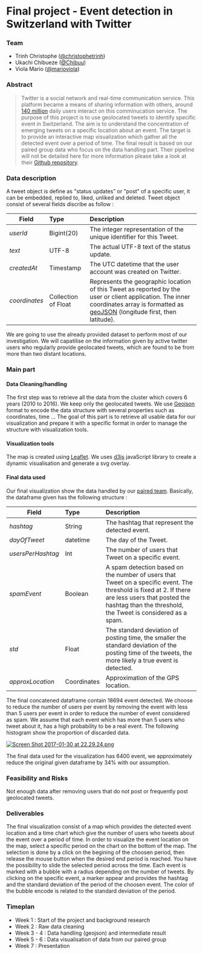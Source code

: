 # Final project - Event detection in Switzerland with Twitter

### Team
- Trinh Christophe ([@christophetrinh](https://github.com/christophetrinh))
- Ukachi Chibueze ([@Chibuu](https://github.com/Chibuu))
- Viola Mario ([@marioviola](https://github.com/marioviola))

### Abstract

>Twitter is a social network and real-time communication service. This platform became a means of sharing information with others, around [140 million](https://www.bloomberg.com/news/articles/2016-06-02/snapchat-passes-twitter-in-daily-usage) daily users interact on this comminucation service. The purpose of this project is to use geolocated tweets to identify specific event in Switzerland. The aim is to understand the concentration of emerging tweets on a specific location about an event. The target is to provide an interactive map visualization which gather all the detected event over a period of time. The final result is based on our paired group data who focus on the data handling part. Their pipeline will not be detailed here for more information please take a look at their [Github repository](https://github.com/dsar/mobility_pattern_detection).

### Data description

A tweet object is define as "status updates” or "post" of a specific user, it can be embedded, replied to, liked, unliked and deleted. Tweet object consist of several fields discribe as follow :

| Field   |      Type      |  Description |
|---------|:---------------|:-------------|
| *userId* | Bigint(20) | The integer representation of the unique identifier for this Tweet.  |
| *text* |    UTF-8   |   The actual UTF-8 text of the status update. |
| *createdAt* | Timestamp | The UTC datetime that the user account was created on Twitter.  |
| *coordinates* | Collection of Float | Represents the geographic location of this Tweet as reported by the user or client application. The inner coordinates array is formatted as [geoJSON](http://geojson.org) (longitude first, then latitude). |

We are going to use the already provided dataset to perform most of our investigation. We will capatilise on the information given by active twitter users who regularly provide geolocated tweets, which are found to be from more than two distant locations.

### Main part

#### Data Cleaning/handling
The first step was to retrieve all the data from the cluster which covers 6 years (2010 to 2016). We keep only the geolocated tweets. We use [Geojson](http://geojson.org) format to encode the data structure with several properties such as coordinates, time ... The goal of this part is to retrieve all usable data for our visualization and prepare it with a specific format in order to manage the structure with visualization tools.

#### Visualization tools
The map is created using [Leaflet](http://leafletjs.com). We uses [d3js](https://d3js.org) javaScript library to create a dynamic visualisation and generate a svg overlay.

#### Final data used
Our final visualization show the data handled by our [paired team](https://github.com/dsar/mobility_pattern_detection). Basically, the dataframe given has the following structure :

| Field   |      Type      |  Description |
|---------|:---------------|:-------------|
| *hashtag* | String | The hashtag that represent the detected event. |
| *dayOfTweet* | datetime |   The day of the Tweet. |
| *usersPerHashtag* | Int | The number of users that Tweet on a specific event.  |
| *spamEvent* | Boolean | A spam detection based on the number of users that Tweet on a specific event. The threshold is fixed at 2. If there are less users that posted the hashtag than the threshold, the Tweet is considered as a spam. |
| *std* | Float | The standard deviation of posting time, the smaller the standard deviation of the posting time of the tweets, the more likely a true event is detected. |
| *approxLocation* | Coordinates | Approximation of the GPS location.  |

The final concatened dataframe contain 18694 event detected. We choose to reduce the number of users per event by removing the event with less than 5 users per event in order to reduce the number of event considered as spam. We assume that each event which has more than 5 users who tweet about it, has a high probability to be a real event. The following histogram show the proportion of discarded data.

[![Screen Shot 2017-01-30 at 22.29.24.png](https://s29.postimg.org/yx6q8dah3/Screen_Shot_2017_01_30_at_22_29_24.png)](https://postimg.org/image/91mzp68n7/)

The final data used for the visualization has 6400 event, we approximately reduce the original given dataframe by 34% with our assumption. 

### Feasibility and Risks

Not enough data after removing users that do not post or frequently post geolocated tweets.

### Deliverables

The final visualization consist of a map which provides the detected event location and a time chart which give the number of users who tweets about the event over a period of time. In order to visualize the event location on the map, select a specific period on the chart on the bottom of the map. The selection is done by a click on the begining of the choosen period, then release the mouse button when the desired end period is reached. You have the possibility to slide the selected period across the time. Each event is marked with a bubble with a radius depending on the number of tweets. By clicking on the specific event, a marker appear and provides the hashtag and the standard deviation of the period of the choosen event. The color of the bubble encode is related to the standard deviation of the period.

### Timeplan

- Week 1 : Start of the project and background research  
- Week 2 : Raw data cleaning 
- Week 3 - 4 : Data handling (geojson) and intermediate result  
- Week 5 - 6 : Data visualisation of data from our paired group 
- Week 7 : Presentation  